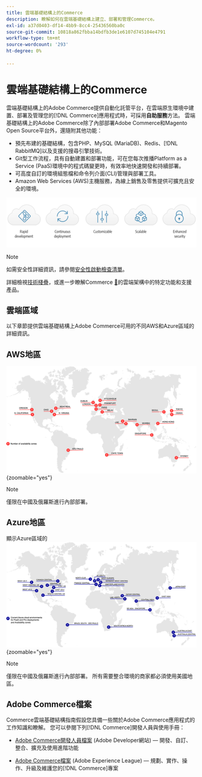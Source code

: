 ```yaml
---
title: 雲端基礎結構上的Commerce
description: 瞭解如何在雲端基礎結構上建立、部署和管理Commerce。
exl-id: a37d0403-df14-4bb9-8cc4-25436560ba0c
source-git-commit: 10818a862fbba14bdfb3de1e6107d745104e4791
workflow-type: tm+mt
source-wordcount: '293'
ht-degree: 0%

---
```



# 雲端基礎結構上的Commerce

雲端基礎結構上的Adobe Commerce提供自動化託管平台，在雲端原生環境中建置、部署及管理您的[!DNL Commerce]應用程式時，可採用&#x200B;**自助服務**&#x200B;方法。 雲端基礎結構上的Adobe Commerce除了內部部署Adobe Commerce和Magento Open Source平台外，還隨附其他功能：

- 預先布建的基礎結構，包含PHP、MySQL (MariaDB)、Redis、[!DNL RabbitMQ]以及支援的搜尋引擎技術。
- Git型工作流程，具有自動建置和部署功能，可在您每次推播Platform as a Service (PaaS)環境中的程式碼變更時，有效率地快速開發和持續部署。
- 可高度自訂的環境組態檔和命令列介面(CLI)管理與部署工具。
- Amazon Web Services (AWS)主機服務，為線上銷售及零售提供可擴充且安全的環境。

![雲端優點](../assets/CloudBenefits.svg)

>[!NOTE]
>
>如需安全性詳細資訊，請參閱[安全性啟動檢查清單](https://experienceleague.adobe.com/zh-hant/docs/commerce-on-cloud/user-guide/launch/checklist#security-configuration)。

詳細檢視[技術棧疊](architecture/tech-stack.md)，或進一步瞭解Commerce [&#128279;](architecture/cloud-architecture.md)的雲端架構中的特定功能和支援產品。

<div id="recs-overview-body-1"></div>
<div id="recs-overview-body-2"></div>
<div id="recs-overview-body-3"></div>
<div id="recs-overview-body-4"></div>
<div id="recs-overview-body-5"></div>
<div id="recs-overview-body-6"></div>

## 雲端區域

以下章節提供雲端基礎結構上Adobe Commerce可用的不同AWS和Azure區域的詳細資訊。

## AWS地區

![顯示AWS地區的圖表](../assets/aws-regions.svg){zoomable="yes"}

>[!NOTE]
>
> 僅限在中國及俄羅斯進行內部部署。

## Azure地區

顯示Azure區域的![圖表](../assets/azure-regions.svg){zoomable="yes"}

>[!NOTE]
>
> 僅限在中國及俄羅斯進行內部部署。 所有需要整合環境的商家都必須使用美國地區。

## Adobe Commerce檔案

Commerce雲端基礎結構指南假設您具備一些關於Adobe Commerce應用程式的工作知識和瞭解。 您可以參閱下列[!DNL Commerce]開發人員與使用手冊：

- [Adobe Commerce開發人員檔案](https://developer.adobe.com/commerce/docs/) (Adobe Developer網站) — 開發、自訂、整合、擴充及使用進階功能

- [Adobe Commerce檔案](https://experienceleague.adobe.com/docs/commerce.html?lang=zh-Hant) (Adobe Experience League) — 規劃、實作、操作、升級及維護您的[!DNL Commerce]專案

